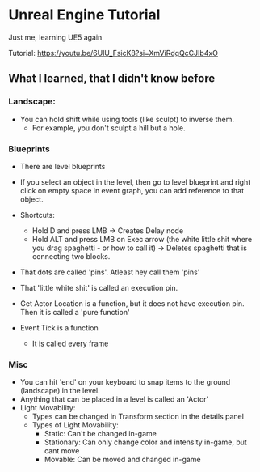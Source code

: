 # Unreal Engine Tutorial
Just me, learning UE5 again

Tutorial: https://youtu.be/6UlU_FsicK8?si=XmViRdgQcCJIb4xO

## What I learned, that I didn't know before

### Landscape:
- You can hold shift while using tools (like sculpt) to inverse them.
  - For example, you don't sculpt a hill but a hole.

### Blueprints
- There are level blueprints
- If you select an object in the level, then go to level blueprint and right click on empty space in event graph, you can add reference to that object.
- Shortcuts:
  - Hold D and press LMB -> Creates Delay node
  - Hold ALT and press LMB on Exec arrow (the white little shit where you drag spaghetti - or how to call it) -> Deletes spaghetti that is connecting two blocks.

- That dots are called 'pins'. Atleast hey call them 'pins'
- That 'little white shit' is called an execution pin.

- Get Actor Location is a function, but it does not have execution pin. Then it is called a 'pure function'

- Event Tick is a function
  - It is called every frame

 

### Misc
- You can hit 'end' on your keyboard to snap items to the ground (landscape) in the level.
- Anything that can be placed in a level is called an 'Actor'
- Light Movability:
  - Types can be changed in Transform section in the details panel
  - Types of Light Movability:
    - Static: Can't be changed in-game
    - Stationary: Can only change color and intensity in-game, but cant move
    - Movable: Can be moved and changed in-game